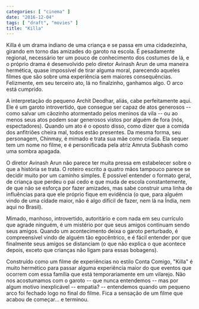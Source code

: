 ```yaml
---
categories: [ "cinema" ]
date: "2016-12-04"
tags: [ "draft", "movies" ]
title: "Killa"
---
```

Killa é um drama indiano de uma criança e se passa em uma cidadezinha,
girando em torno das amizades do garoto na escola. É pesadamente
regional, necessário ter um pouco de conhecimento dos costumes de
lá, e o próprio drama é desenvolvido pelo diretor Avinash Arun
de uma maneira hermética, quase impossível de tirar alguma moral,
parecendo aqueles filmes que são sobre uma experiência sem maiores
consequências. Felizmente, em seu terceiro ato, lá no finalzinho,
ganhamos algo. O arco está cumprido.

A interpretação do pequeno Archit Deodhar, aliás, cabe perfeitamente
aqui. Ele é um garoto introvertido, que consegue ser capaz de atos
generosos -- como salvar um cãozinho atormentado pelos meninos da vila
-- ou ao menos seus atos podem soar generosos vistos por alguém de
fora (nós, espectadores). Quando um ato é o oposto disso, como dizer
que a comida dos anfitriões cheira mal, todos estão presentes. Da
mesma forma, seu personagem, Chinmay, é mimado e trata sua mãe como
criada. Ela sequer tem um nome no filme, e é personificada pela atriz
Amruta Subhash como uma sombra apagada.

O diretor Avinash Arun não parece ter muita pressa em estabelecer
sobre o que a história se trata. O roteiro escrito a quatro mãos
tampouco parece se decidir muito por um caminho simples. É possível
entender o formato geral, de criança que perdeu o pai cedo e que muda
de escola constantemente, de que não se esforça por fazer amizades,
mas sabe construir uma linha de influências para que ele próprio
fique em evidência (o que, para alguém vindo de uma cidade maior,
não é algo difícil de fazer, nem lá na Índia, nem aqui no Brasil).

Mimado, manhoso, introvertido, autoritário e com nada em seu currículo
que agrade ninguém, é um mistério por que seus amigos continuam
sendo seus amigos. Quando um acontecimento deixa o garoto perturbado, é
compreensível vindo de alguém tão egocêntrico, e é fácil entender
por que finalmente seus amigos se distanciam (o que não explica o que
acontece depois, exceto que crianças não ligam para essas bobagens).

Construído como um filme de experiências no estilo Conta Comigo,
"Killa" é muito hermético para passar alguma experiência maior do que
eventos que ocorrem com essa família que está temporariamente em um
vilarejo. Não nos acostumamos com o garoto -- que nunca entendemos --
mas por algum motivo inexplicável -- empatia? -- entendemos quando um
pequeno arco foi fechado logo no final do filme. Fica a sensação de
um filme que acabou de começar... e terminou.
